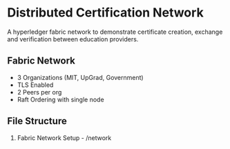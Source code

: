 # Distributed Certification Network
A hyperledger fabric network to demonstrate certificate creation, exchange and verification between education providers. 

## Fabric Network
- 3 Organizations (MIT, UpGrad, Government)
- TLS Enabled
- 2 Peers per org
- Raft Ordering with single node

## File Structure

1. Fabric Network Setup - /network
